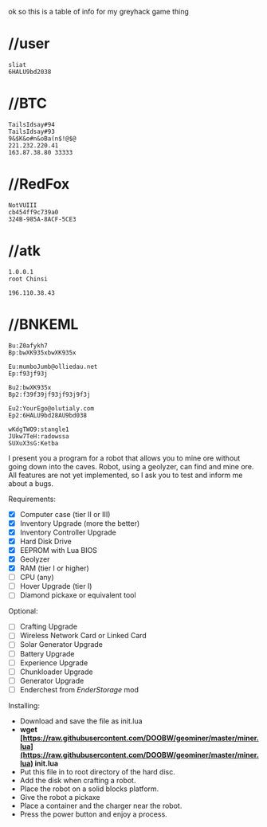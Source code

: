 ok so this is a table of info for my greyhack game thing

# //user
```
sliat
6HALU9bd2038
```

# //BTC
```
TailsIdsay#94
TailsIdsay#93
9&$K&o#n&oBa(n$!@$@
221.232.220.41
163.87.38.80 33333
```
# //RedFox

```
NotVUIII
cb454ff9c739a0
324B-985A-8ACF-5CE3
```
# //atk
```
1.0.0.1
root Chinsi

196.110.38.43
```



# //BNKEML

```
Bu:Z0afykh7
Bp:bwXK935xbwXK935x

Eu:mumboJumb@olliedau.net
Ep:f93jf93j

Bu2:bwXK935x
Bp2:f39f39jf93jf93j9f3j

Eu2:YourEgo@olutialy.com
Ep2:6HALU9bd28AU9bd038

wKdgTWO9:stangle1
JUkw7TeH:radowssa
SUXuX3sG:Ketba
```





I present you a program for a robot that allows you to mine ore without going down into the caves. Robot, using a geolyzer, can find and mine ore.  
All features are not yet implemented, so I ask you to test and inform me about a bugs.

Requirements:

- [x]   Computer case (tier II or III)
- [x]  Inventory Upgrade (more the better)
- [x]  Inventory Controller Upgrade
- [x]   Hard Disk Drive
- [x]  EEPROM with Lua BIOS
- [x]  Geolyzer
- [x]  RAM (tier I or higher)
- [ ] CPU (any)
- [ ]  Hover Upgrade (tier I)
- [ ]  Diamond pickaxe or equivalent tool

Optional:

- [ ]  Crafting Upgrade
- [ ]  Wireless Network Card or Linked Card
- [ ]  Solar Generator Upgrade
- [ ]  Battery Upgrade
- [ ]  Experience Upgrade
- [ ]  Chunkloader Upgrade
- [ ]  Generator Upgrade
- [ ]  Enderchest from _EnderStorage_ mod

Installing:

-   Download and save the file as init.lua
-   **wget [https://raw.githubusercontent.com/DOOBW/geominer/master/miner.lua](https://raw.githubusercontent.com/DOOBW/geominer/master/miner.lua) init.lua**
-   Put this file in to root directory of the hard disc.
-   Add the disk when crafting a robot.
-   Place the robot on a solid blocks platform.
-   Give the robot a pickaxe
-   Place a container and the charger near the robot.
-   Press the power button and enjoy a process.
